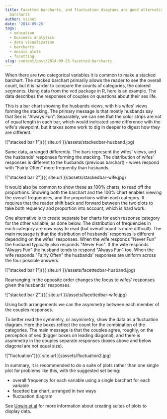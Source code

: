 ```yaml
---
title: Facetted barcharts, and fluctuation diagrams are good alternatives to stacked
  barcharts
author: visnut
date: '2014-09-25'
tags:
  - education
  - business analytics
  - data visualization
  - barcharts
  - mosaic plots
  - facetting
slug: content/post/2014-09-25-facetted-barcharts
---
```


When there are two categorical variables it is common to make a stacked barchart. The stacked barchart primarily allows the reader to see the overall count, but it is harder to compare the counts of categories, the colored segments. Using data from the vcd package in R, here is an example. The data describes the responses of couples on questions about their sex life.

This is a bar chart showing the husbands views, with his wifes' views forming the stacking. The primary message is that mostly husbands say that Sex is "Always Fun".  Separately, we can see that the color strips are not of equal length in each bar, which would indicated some difference with the wife's viewpoint, but it takes some work to dig in deeper to digest how they are different.

!["stacked bar 1"]({{ site.url }}/assets/stackedbar-husband.jpg)

Same data, arranged differently. The bars represent the wifes' views, and the husbands' responses forming the stacking. The distribution of wifes' responses is different to the husbands (previous barchart) - wives respond with "Fairly Often" more frequently than husbands.

!["stacked bar 2"]({{ site.url }}/assets/stackedbar-wife.jpg)

It would also be common to show these as 100% charts, to read off the proportions. Showing both the barchart and the 100% chart enables viewing the overall frequencies, and the proportions within each category. It requires that the reader shift back and forward between the two plots to take both requency and proportion into account, which is hard work. 

One alternative is to create separate bar charts for each response category for the other variable, as done below. The distribution of frequencies in each category are now easy to read (but overall count is more difficult). The main message is that the distribution of husbands' responses is different depending on the wifes' responses. When the wife responds "Never Fun" the husband typically also responds "Never Fun". If the wife responds "Always Fun" the husband tends to respond "Always Fun" too. When the wife responds "Fairly Often" the husbands' responses are uniform across the four possible answers.

!["stacked bar 1"]({{ site.url }}/assets/facettedbar-husband.jpg)

Rearranging in the opposite order changes the focus to wifes' responses given the husbands' responses. 

!["stacked bar 2"]({{ site.url }}/assets/facettedbar-wife.jpg)

Using both arrangements we can the asymmetry between each member of the couples responses. 

To better read the symmetry, or asymmetry, show the data as a fluctuation diagram. Here the boxes reflect the count for the combination of the categories. The main message is that the couples agree, roughly, on the perception of sex (bigger boxes on leading diagonal), and there is asymmetry in the couples separate responses (boxes above and below diagonal are not equal size). 

!["fluctuation"]({{ site.url }}/assets/fluctuation2.jpg)

In summary, it is recommended to do a suite of plots rather than one single plot for problems like this, with the suggested set being:

- overall frequency for each variable using a single barchart for each variable
- facetted bar chart, arranged in two ways
- fluctuation diagram 

See [Unwin et al](http://journal.r-project.org/archive/2013-1/hofmann-unwin-cook.pdf) for more information about creating suites of plots to display data.
